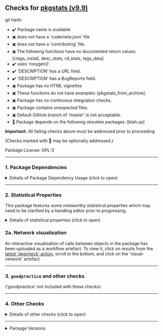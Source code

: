 ## Checks for [pkgstats (v9.9)](https://github.com/ropensci-review-tools/pkgstats)

git hash: [](https://github.com/ropensci-review-tools/pkgstats/tree/)

- :heavy_check_mark: Package name is available
- :heavy_multiplication_x: does not have a 'codemeta.json' file.
- :heavy_multiplication_x: does not have a 'contributing' file.
- :heavy_multiplication_x: The following functions have no documented return values: [ctags_install, desc_stats, rd_stats, tags_data]
- :heavy_check_mark: uses 'roxygen2'.
- :heavy_check_mark: 'DESCRIPTION' has a URL field.
- :heavy_check_mark: 'DESCRIPTION' has a BugReports field.
- :heavy_multiplication_x: Package has no HTML vignettes
- :heavy_multiplication_x: These functions do not have examples: [pkgstats_from_archive].
- :heavy_multiplication_x:  Package has no continuous integration checks.
- :heavy_multiplication_x: Package contains unexpected files.
- :heavy_multiplication_x: Default GitHub branch of 'master' is not acceptable.
- :eyes: Package depends on the following obsolete packages: [blah,sp]

**Important:** All failing checks above must be addressed prior to proceeding

(Checks marked with :eyes: may be optionally addressed.)


Package License: GPL-3

---


### 1. Package Dependencies

<details>
<summary>Details of Package Dependency Usage (click to open)</summary>
<p>

The table below tallies all function calls to all packages ('ncalls'), both internal (r-base + recommended, along with the package itself), and external (imported and suggested packages). 'NA' values indicate packages to which no identified calls to R functions could be found. Note that these results are generated by an automated code-tagging system which may not be entirely accurate.

|type       |package    | ncalls|
|:----------|:----------|------:|
|internal   |base       |    447|
|internal   |pkgstats   |     99|
|internal   |stats      |     16|
|internal   |graphics   |     10|
|internal   |utils      |     10|
|internal   |tools      |      2|
|imports    |sys        |     13|
|imports    |readr      |      8|
|imports    |brio       |      7|
|imports    |dplyr      |      7|
|imports    |withr      |      5|
|imports    |fs         |      4|
|imports    |igraph     |      3|
|imports    |checkmate  |     NA|
|imports    |methods    |     NA|
|suggests   |visNetwork |      3|
|suggests   |hms        |      1|
|suggests   |pbapply    |      1|
|suggests   |knitr      |     NA|
|suggests   |pkgbuild   |     NA|
|suggests   |Rcpp       |     NA|
|suggests   |rmarkdown  |     NA|
|suggests   |roxygen2   |     NA|
|suggests   |testthat   |     NA|
|linking_to |cpp11      |     NA|

Click below for tallies of functions used in each package. Locations of each call within this package may be generated locally by running 's <- pkgstats::pkgstats(<path/to/repo>)', and examining the 'external_calls' table.



**NOTE:** Some imported packages appear to have no associated function calls; please ensure with author that these 'Imports' are listed appropriately.


</p></details>

---


### 2. Statistical Properties

This package features some noteworthy statistical properties which may need to be clarified by a handling editor prior to progressing.

<details>
<summary>Details of statistical properties (click to open)</summary>
<p>

The package has:

- code in C++ (9% in 3 files) and R (91% in 19 files)
- 1 authors
- no  vignette
- no internal data file
- 9 imported packages
- 11 exported functions (median 43 lines of code)
- 120 non-exported functions in R (median 21 lines of code)
- 12 R functions (median 16 lines of code)

---

Statistical properties of package structure as distributional percentiles in relation to all current CRAN packages
The following terminology is used:

- `loc` = "Lines of Code"
- `fn` = "function"
- `exp`/`not_exp` = exported / not exported

All parameters are explained as tooltips in the locally-rendered HTML version of this report generated by [the `checks_to_markdown()` function](https://docs.ropensci.org/pkgcheck/reference/checks_to_markdown.html)


The final measure (`fn_call_network_size`) is the total number of calls between functions (in R), or more abstract relationships between code objects in other languages. Values are flagged as "noteworthy" when they lie in the upper or lower 5th percentile.

|measure                 | value| percentile|noteworthy |
|:-----------------------|-----:|----------:|:----------|
|files_R                 |    19|       79.5|           |
|files_src               |     3|       85.4|           |
|files_vignettes         |     0|        0.0|TRUE       |
|files_tests             |     7|       85.6|           |
|loc_R                   |  2698|       88.7|           |
|loc_src                 |   277|       34.4|           |
|loc_tests               |   266|       61.0|           |
|num_vignettes           |     0|        0.0|TRUE       |
|n_fns_r                 |   131|       82.3|           |
|n_fns_r_exported        |    11|       49.4|           |
|n_fns_r_not_exported    |   120|       86.6|           |
|n_fns_src               |    12|       42.5|           |
|n_fns_per_file_r        |     4|       59.9|           |
|n_fns_per_file_src      |     4|       47.5|           |
|num_params_per_fn       |     1|        1.7|TRUE       |
|loc_per_fn_r            |    23|       66.5|           |
|loc_per_fn_r_exp        |    43|       75.4|           |
|loc_per_fn_r_not_exp    |    22|       67.4|           |
|loc_per_fn_src          |    16|       56.9|           |
|rel_whitespace_R        |    19|       88.6|           |
|rel_whitespace_src      |    24|       44.2|           |
|rel_whitespace_tests    |    27|       64.5|           |
|doclines_per_fn_exp     |    31|       36.1|           |
|doclines_per_fn_not_exp |     0|        0.0|TRUE       |
|fn_call_network_size    |   111|       80.8|           |

---

</p></details>


### 2a. Network visualisation

An interactive visualisation of calls between objects in the package has been uploaded as a workflow artefact. To view it, click on results from the [latest 'pkgcheck' action](network.html), scroll to the bottom, and click on the 'visual-network' artefact.

---

### 3. `goodpractice` and other checks

('goodpractice' not included with these checks)

---

### 4. Other Checks

<details>
<summary>Details of other checks (click to open)</summary>
<p>


:heavy_multiplication_x: Package contains the following unexpected files:

- a
- b


:heavy_multiplication_x: Package contains the following (potentially) obsolete packages:

- blah
- sp
- rgdal


See our [Recommended Scaffolding](https://devguide.ropensci.org/building.html?q=scaffol#recommended-scaffolding) for alternatives.


</p>
</details>


---

<details>
<summary>Package Versions</summary>
<p>

|package  |version |
|:--------|:------|
|pkgstats |42    |
|pkgcheck |42    |

</p>
</details>
